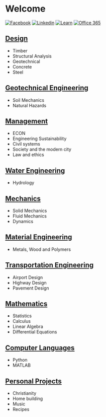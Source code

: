 # Welcome

[![Facebook](https://i.imgur.com/gz3Sv99.gif?2)](https://www.facebook.com/ben.klassen.144) [![Linkedin](https://i.imgur.com/d3V3uvM.gif?1)](https://www.linkedin.com/in/benklassen/) [![Learn](https://i.imgur.com/xhq9Mlm.png?2)](https://learn.uwaterloo.ca) [![Office 365](https://i.imgur.com/YyYGcJu.png?2)](https://office.com)

## [Design](courses/design/)

- Timber
- Structural Analysis
- Geotechnical
- Concrete
- Steel

## [Geotechnical Engineering](courses/geo/)

- Soil Mechanics
- Natural Hazards

## [Management](courses/management/)

- ECON
- Engineering Sustainability
- Civil systems
- Society and the modern city
- Law and ethics

## [Water Engineering](courses/fluid/)

- Hydrology

## [Mechanics](courses/mechanics/)

- Solid Mechanics
- Fluid Mechanics
- Dynamics

## [Material Engineering](courses/materials/)

- Metals, Wood and Polymers

## [Transportation Engineering](courses/transpo/)

- Airport Design
- Highway Design
- Pavement Design

## [Mathematics](courses/math/)

- Statistics
- Calculus
- Linear Algebra
- Differential Equations

## [Computer Languages](courses/computer/)

- Python
- MATLAB

## [Personal Projects](projects/)

- Christianity
- Home building
- Music
- Recipes
